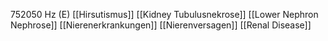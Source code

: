 752050 Hz (E)
[[Hirsutismus]]
[[Kidney Tubulusnekrose]]
[[Lower Nephron Nephrose]]
[[Nierenerkrankungen]]
[[Nierenversagen]]
[[Renal Disease]]